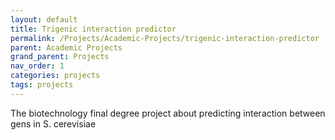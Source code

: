 ```yaml
---
layout: default
title: Trigenic interaction predictor
permalink: /Projects/Academic-Projects/trigenic-interaction-predictor
parent: Academic Projects
grand_parent: Projects
nav_order: 1
categories: projects
tags: projects
---
```


The biotechnology final degree project about predicting interaction between gens in S. cerevisiae